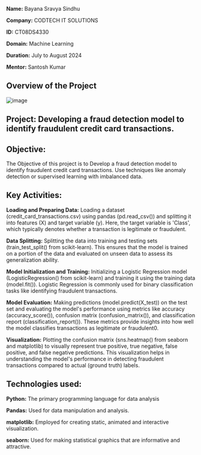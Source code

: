 **Name:** Bayana Sravya Sindhu

**Company:** CODTECH IT SOLUTIONS

**ID:** CT08DS4330

**Domain:** Machine Learning

**Duration:** July to August 2024

**Mentor:** Santosh Kumar
## Overview of the Project
![image](https://github.com/user-attachments/assets/73230591-7fd3-4575-8605-40b2ece0f905)


## Project: Developing a fraud detection model to identify fraudulent credit card transactions.
## Objective:
The Objective of this project is to Develop a fraud detection model to identify fraudulent credit card
transactions. Use techniques like anomaly detection or supervised
learning with imbalanced data.
## Key Activities:
**Loading and Preparing Data:** Loading a dataset (credit_card_transactions.csv) using pandas (pd.read_csv()) and splitting it into features (X) and target variable (y). Here, the target variable is 'Class', which typically denotes whether a transaction is legitimate or fraudulent.

**Data Splitting:** Splitting the data into training and testing sets (train_test_split() from scikit-learn). This ensures that the model is trained on a portion of the data and evaluated on unseen data to assess its generalization ability.

**Model Initialization and Training:** Initializing a Logistic Regression model (LogisticRegression() from scikit-learn) and training it using the training data (model.fit()). Logistic Regression is commonly used for binary classification tasks like identifying fraudulent transactions.

**Model Evaluation:** Making predictions (model.predict(X_test)) on the test set and evaluating the model's performance using metrics like accuracy (accuracy_score()), confusion matrix (confusion_matrix()), and classification report (classification_report()). These metrics provide insights into how well the model classifies transactions as legitimate or fraudulent0.

**Visualization:** Plotting the confusion matrix (sns.heatmap() from seaborn and matplotlib) to visually represent true positive, true negative, false positive, and false negative predictions. This visualization helps in understanding the model's performance in detecting fraudulent transactions compared to actual (ground truth) labels.
## Technologies used:
**Python:** The primary programming language for data analysis

**Pandas:** Used for data manipulation and analysis.

**matplotlib:** Employed for creating static, animated and interactive visualization.

**seaborn:** Used for making statistical graphics that are informative and attractive.
